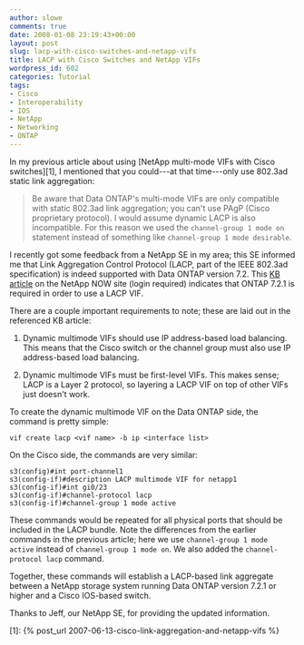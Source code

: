 ```yaml
---
author: slowe
comments: true
date: 2008-01-08 23:19:43+00:00
layout: post
slug: lacp-with-cisco-switches-and-netapp-vifs
title: LACP with Cisco Switches and NetApp VIFs
wordpress_id: 602
categories: Tutorial
tags:
- Cisco
- Interoperability
- IOS
- NetApp
- Networking
- ONTAP
---
```


In my previous article about using [NetApp multi-mode VIFs with Cisco switches][1], I mentioned that you could---at that time---only use 802.3ad static link aggregation:

>Be aware that Data ONTAP's multi-mode VIFs are only compatible with static 802.3ad link aggregation; you can't use PAgP (Cisco proprietary protocol). I would assume dynamic LACP is also incompatible. For this reason we used the `channel-group 1 mode on` statement instead of something like `channel-group 1 mode desirable`.

I recently got some feedback from a NetApp SE in my area; this SE informed me that Link Aggregation Control Protocol (LACP, part of the IEEE 802.3ad specification) is indeed supported with Data ONTAP version 7.2. This [KB article](https://now.netapp.com/Knowledgebase/solutionarea.asp?id=kb20148) on the NetApp NOW site (login required) indicates that ONTAP 7.2.1 is required in order to use a LACP VIF.

There are a couple important requirements to note; these are laid out in the referenced KB article:

1. Dynamic multimode VIFs should use IP address-based load balancing. This means that the Cisco switch or the channel group must also use IP address-based load balancing.

2. Dynamic multimode VIFs must be first-level VIFs. This makes sense; LACP is a Layer 2 protocol, so layering a LACP VIF on top of other VIFs just doesn't work.

To create the dynamic multimode VIF on the Data ONTAP side, the command is pretty simple:

	vif create lacp <vif name> -b ip <interface list>

On the Cisco side, the commands are very similar:

	s3(config)#int port-channel1  
	s3(config-if)#description LACP multimode VIF for netapp1  
	s3(config-if)#int gi0/23  
	s3(config-if)#channel-protocol lacp  
	s3(config-if)#channel-group 1 mode active

These commands would be repeated for all physical ports that should be included in the LACP bundle. Note the differences from the earlier commands in the previous article; here we use `channel-group 1 mode active` instead of `channel-group 1 mode on`. We also added the `channel-protocol lacp` command.

Together, these commands will establish a LACP-based link aggregate between a NetApp storage system running Data ONTAP version 7.2.1 or higher and a Cisco IOS-based switch.

Thanks to Jeff, our NetApp SE, for providing the updated information.

[1]: {% post_url 2007-06-13-cisco-link-aggregation-and-netapp-vifs %}
